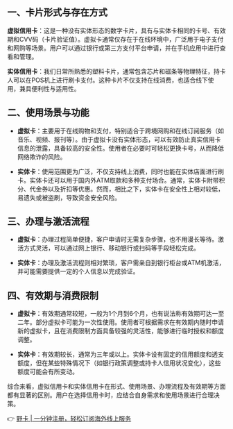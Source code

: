 ## 一、卡片形式与存在方式

**虚拟信用卡**：这是一种没有实体形态的数字卡片，具有与实体卡相同的卡号、有效期和CVV码（卡片验证值）。虚拟卡通常仅存在于在线环境中，广泛用于电子支付和网购等场景。用户可以通过银行或第三方支付平台申请，并在手机应用中进行查看和管理。

**实体信用卡**：我们日常所熟悉的塑料卡片，通常包含芯片和磁条等物理特征，持卡人可以在POS机上进行刷卡支付。这种卡片不仅支持在线消费，也适合线下使用，兼具便利性与适用性。

## 二、使用场景与功能

- **虚拟卡**：主要用于在线购物和支付，特别适合于跨境网购和在线订阅服务（如音乐、视频、报刊等）。由于虚拟卡没有实体形态，可以有效防止真实信用卡信息的泄露，具备较高的安全性。使用者在必要时可轻松更换卡号，从而降低网络欺诈的风险。

- **实体卡**：使用范围更为广泛，不仅支持线上消费，同时也能在实体店面进行刷卡。实体卡还可以用于国内外ATM取款和多种支付场合。通常，实体卡附带积分、代金券以及折扣等优惠。然而，相比之下，实体卡在安全性上相对较低，易遗失或被盗刷，导致资金安全风险。

## 三、办理与激活流程

- **虚拟卡**：办理过程简单便捷，客户申请时无需复杂步骤，也不用漫长等待。激活方式灵活，可以通过网上银行、移动银行或扫码等手段轻松完成。

- **实体卡**：办理及激活流程则相对繁琐，客户需亲自到银行柜台或ATM机激活，并可能需要提供一定的个人信息以完成验证。

## 四、有效期与消费限制

- **虚拟卡**：有效期通常较短，一般为1个月到6个月，也有说法称有效期可达一至二年。部分虚拟卡可能为一次性使用。使用者可根据需求在有效期内随时申请新的虚拟卡，且在消费限制方面具备较强的灵活性，能够进行临时授权和额度调整。

- **实体卡**：有效期较长，通常为三年或以上。实体卡设有固定的信用额度和透支额度，但在某些特殊情况下（如银行政策调整或持卡人信用状况变化），这些额度可能会有所变动。

综合来看，虚拟信用卡和实体信用卡在形式、使用场景、办理流程及有效期等方面都有显著的区别。用户在选择信用卡时，应结合自身需求和使用场景进行合理决策。

👉 [野卡 | 一分钟注册，轻松订阅海外线上服务](https://bit.ly/bewildcard)